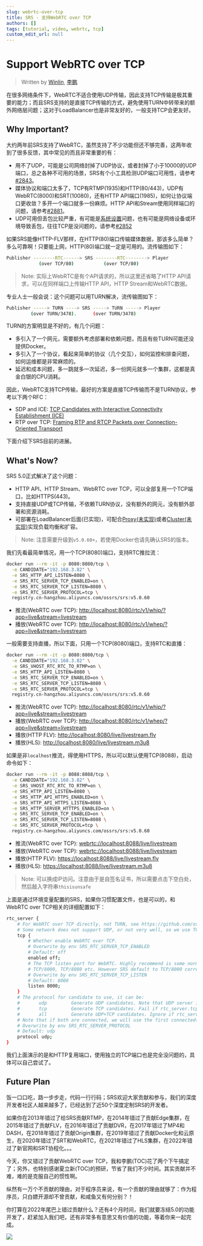 ```yaml
---
slug: webrtc-over-tcp
title: SRS - 支持WebRTC over TCP
authors: []
tags: [tutorial, video, webrtc, tcp]
custom_edit_url: null
---
```


# Support WebRTC over TCP

> Written by [Winlin](https://github.com/winlinvip), [李鹏](https://github.com/lipeng19811218)

在很多网络条件下，WebRTC不适合使用UDP传输，因此支持TCP传输是极其重要的能力；而且SRS支持的是直接TCP传输的方式，避免使用TURN中转带来的额外网络层问题；这对于LoadBalancer也是非常友好的，一般支持TCP会更友好。

<!--truncate-->

## Why Important?

大约两年前SRS支持了WebRTC，虽然支持了不少功能但还不够完善，这两年收到了很多反馈，其中常见的而且非常重要的有：

* 用不了UDP，可能是公司网络封掉了UDP协议，或者封掉了小于10000的UDP端口，总之各种不可用的场景，SRS有个小工具检测UDP端口可用性，请参考[#2843](https://github.com/ossrs/srs/issues/2843)。
* 媒体协议和端口太多了，TCP有RTMP(1935)和HTTP(80/443)，UDP有WebRTC(8000)和SRT(10080)，还有HTTP API端口(1985)，如何让协议端口更收敛？多开一个端口就多一份麻烦。HTTP API和Stream使用同样端口的问题，请参考[#2881](https://github.com/ossrs/srs/issues/2881)。
* UDP可用但丢包比较严重，有可能是[系统设置](https://www.jianshu.com/p/6d4a89359352)问题，也有可能是网络设备或环境导致丢包，往往TCP是没问题的，请参考[#2852](https://github.com/ossrs/srs/issues/2852)

如果SRS能像HTTP-FLV那样，在HTTP(80)端口传输媒体数据，那该多么简单？多么可靠啊！只要能上网，HTTP(80)端口就一定是可用的。流传输图如下：

```bash
Publisher --------RTC------> SRS --------RTC--------> Player
            (over TCP/80)           (over TCP/80)
```

> Note: 实际上WebRTC是有个API请求的，所以这里还省略了HTTP API请求，可以在同样端口上传输HTTP API，HTTP Stream和WebRTC数据。

专业人士一般会说：这个问题可以用TURN解决，流传输图如下：

```bash
Publisher -----> TURN ----> SRS -----> TURN -----> Player
         (over TURN/3478).      (over TURN/3478)
```

TURN的方案明显是不好的，有几个问题：

* 多引入了一个网元，需要额外考虑部署和依赖问题，而且有些TURN可能还没提供Docker。
* 多引入了一个协议，看起来简单的协议（几个交互），如何监控和排查问题，如何运维都是非常麻烦的。
* 延迟和成本问题，多一跳就多一次延迟，多一份网元就多一个集群，这都是真金白银的CPU消耗。

因此，WebRTC支持TCP传输，最好的方案是直接TCP传输而不是TURN协议，参考以下两个RFC：

* SDP and ICE: [TCP Candidates with Interactive Connectivity Establishment (ICE)](https://www.rfc-editor.org/rfc/rfc6544)
* RTP over TCP: [Framing RTP and RTCP Packets over Connection-Oriented Transport](https://www.rfc-editor.org/rfc/rfc4571)

下面介绍下SRS目前的进展。

## What's Now?

SRS 5.0正式解决了这个问题：

* HTTP API、HTTP Stream、WebRTC over TCP，可以全部复用一个TCP端口，比如HTTPS(443)。
* 支持直接UDP或TCP传输，不依赖TURN协议，没有额外的网元，没有额外部署和资源消耗。
* 可部署在LoadBalancer后面(已实现)，可配合[Proxy(未实现)](https://github.com/ossrs/srs/issues/3138)或者[Cluster(未实现)](https://github.com/ossrs/srs/issues/2091)实现负载均衡和扩容。

> Note: 注意需要升级到`v5.0.60+`，若使用Docker也请先确认SRS的版本。

我们先看最简单情况，用一个TCP(8080)端口，支持RTC推拉流：

```bash
docker run --rm -it -p 8080:8080/tcp \
  -e CANDIDATE="192.168.3.82" \
  -e SRS_HTTP_API_LISTEN=8080 \
  -e SRS_RTC_SERVER_TCP_ENABLED=on \
  -e SRS_RTC_SERVER_TCP_LISTEN=8080 \
  -e SRS_RTC_SERVER_PROTOCOL=tcp \
  registry.cn-hangzhou.aliyuncs.com/ossrs/srs:v5.0.60
```

* 推流(WebRTC over TCP): [http://localhost:8080/rtc/v1/whip/?app=live&stream=livestream](http://localhost:8080/players/whip.html?autostart=true&api=8080)
* 播放(WebRTC over TCP): [http://localhost:8080/rtc/v1/whep/?app=live&stream=livestream](http://localhost:8080/players/whep.html?autostart=true&api=8080)

一般需要支持直播，所以下面，只用一个TCP(8080)端口，支持RTC和直播：

```bash
docker run --rm -it -p 8080:8080/tcp \
  -e CANDIDATE="192.168.3.82" \
  -e SRS_VHOST_RTC_RTC_TO_RTMP=on \
  -e SRS_HTTP_API_LISTEN=8080 \
  -e SRS_RTC_SERVER_TCP_ENABLED=on \
  -e SRS_RTC_SERVER_TCP_LISTEN=8080 \
  -e SRS_RTC_SERVER_PROTOCOL=tcp \
  registry.cn-hangzhou.aliyuncs.com/ossrs/srs:v5.0.60
```

* 推流(WebRTC over TCP): [http://localhost:8080/rtc/v1/whip/?app=live&stream=livestream](http://localhost:8080/players/whip.html?autostart=true&api=8080)
* 播放(WebRTC over TCP): [http://localhost:8080/rtc/v1/whep/?app=live&stream=livestream](http://localhost:8080/players/whep.html?autostart=true&api=8080)
* 播放(HTTP FLV): [http://localhost:8080/live/livestream.flv](http://localhost:8080/players/srs_player.html?autostart=true)
* 播放(HLS): [http://localhost:8080/live/livestream.m3u8](http://localhost:8080/players/srs_player.html?stream=livestream.m3u8&autostart=true)

如果是非`localhost`推流，得使用HTTPS，所以可以默认使用TCP(8088)，启动命令如下：

```bash
docker run --rm -it -p 8088:8088/tcp \
  -e CANDIDATE="192.168.3.82" \
  -e SRS_VHOST_RTC_RTC_TO_RTMP=on \
  -e SRS_HTTP_API_LISTEN=8080 \
  -e SRS_HTTP_API_HTTPS_ENABLED=on \
  -e SRS_HTTP_API_HTTPS_LISTEN=8088 \
  -e SRS_HTTP_SERVER_HTTTPS_ENABLED=on \
  -e SRS_RTC_SERVER_TCP_ENABLED=on \
  -e SRS_RTC_SERVER_TCP_LISTEN=8088 \
  -e SRS_RTC_SERVER_PROTOCOL=tcp \
  registry.cn-hangzhou.aliyuncs.com/ossrs/srs:v5.0.60
```

* 推流(WebRTC over TCP): [webrtc://localhost:8088/live/livestream](https://localhost:8088/players/rtc_publisher.html?api=8088&autostart=true)
* 播放(WebRTC over TCP): [webrtc://localhost:8088/live/livestream](https://localhost:8088/players/rtc_player.html?api=8088&autostart=true)
* 播放(HTTP FLV): [https://localhost:8088/live/livestream.flv](https://localhost:8088/players/srs_player.html?schema=https&port=8088&autostart=true)
* 播放(HLS): [https://localhost:8088/live/livestream.m3u8](https://localhost:8088/players/srs_player.html?schema=https&port=8088&stream=livestream.m3u8&autostart=true)

> Note: 可以换成IP访问。注意由于是自签名证书，所以需要点击下空白处，然后敲入字符串`thisisunsafe`

上面是通过环境变量配置的SRS，如果你习惯配置文件，也是可以的，和WebRTC over TCP相关的详细配置如下：

```bash
rtc_server {
    # For WebRTC over TCP directly, not TURN, see https://github.com/ossrs/srs/issues/2852
    # Some network does not support UDP, or not very well, so we use TCP like HTTP/80 port for firewall traversing.
    tcp {
        # Whether enable WebRTC over TCP.
        # Overwrite by env SRS_RTC_SERVER_TCP_ENABLED
        # Default: off
        enabled off;
        # The TCP listen port for WebRTC. Highly recommend is some normally used ports, such as TCP/80, TCP/443,
        # TCP/8000, TCP/8080 etc. However SRS default to TCP/8000 corresponding to UDP/8000.
        # Overwrite by env SRS_RTC_SERVER_TCP_LISTEN
        # Default: 8000
        listen 8000;
    }
    # The protocol for candidate to use, it can be:
    #       udp         Generate UDP candidates. Note that UDP server is always enabled for WebRTC.
    #       tcp         Generate TCP candidates. Fail if rtc_server.tcp(WebRTC over TCP) is disabled.
    #       all         Generate UDP+TCP candidates. Ignore if rtc_server.tcp(WebRTC over TCP) is disabled.
    # Note that if both are connected, we will use the first connected(DTLS done) one.
    # Overwrite by env SRS_RTC_SERVER_PROTOCOL
    # Default: udp
    protocol udp;
}
```

我们上面演示的是和HTTP复用端口，使用独立的TCP端口也是完全没问题的，具体可以自己尝试了。

## Future Plan

饭一口口吃，路一步步走，代码一行行码；SRS欢迎大家贡献和参与，我们的深度开发者社区人越来越多了，已经达到了近50个深度定制SRS的开发者。

如果你在2013年错过了给SRS贡献RTMP，在2014年错过了贡献Edge集群，在2015年错过了贡献FLV，在2016年错过了贡献DVR，在2017年错过了MP4和DASH，在2018年错过了贡献Origin集群，在2019年错过了贡献Docker化和云原生，在2020年错过了SRT和WebRTC，在2021年错过了HLS集群，在2022年错过了新官网和SRT协程化。。。

今天，你又错过了贡献WebRTC over TCP，我和李鹏(TOC)花了两个下午搞定了；另外，也特别感谢夏立新(TOC)的预研，节省了我们不少时间。其实贡献并不难，难的是克服自己的惯性啊。

纵然有一万个不贡献的理由，对于程序员来说，有一个贡献的理由就够了：作为程序员，只白嫖开源却不曾贡献，和咸鱼又有何分别？！

你打算在2022年尾巴上错过贡献什么？还有4个月时间，我们就要冻结5.0的功能开发了，赶紧加入我们吧，还有非常多有意思又有价值的功能，等着你来一起完成。

![](https://ossrs.net/gif/v1/sls.gif?site=ossrs.net&path=/lts/blog-zh/2022-09-05-WebRTC-Over-TCP)

